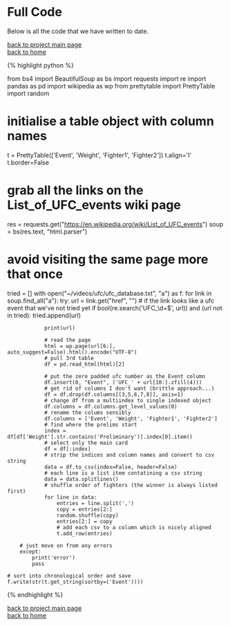 # Full Code
Below is all the code that we have written to date.

[back to project main page](./ufc_database.md)\
[back to home](../index.md)

{% highlight python %}

from bs4 import BeautifulSoup as bs
import requests
import re
import pandas as pd
import wikipedia as wp
from prettytable import PrettyTable
import random

# initialise a table object with column names
t = PrettyTable(['Event', 'Weight', 'Fighter1', 'Fighter2'])
t.align='l'
t.border=False

# grab all the links on the List_of_UFC_events wiki page
res = requests.get("https://en.wikipedia.org/wiki/List_of_UFC_events")
soup = bs(res.text, "html.parser")

# avoid visiting the same page more that once
tried = []
with open("~/videos/ufc/ufc_database.txt", "a") as f:
    for link in soup.find_all("a"):
        try:
            url = link.get("href", "")
            # if the link looks like a ufc event that we've not tried yet
            if bool(re.search('UFC_\d+$', url)) and (url not in tried):
                tried.append(url)

                print(url)

                # read the page
                html = wp.page(url[6:], auto_suggest=False).html().encode("UTF-8")
                # pull 3rd table
                df = pd.read_html(html)[2]

                # put the zero padded ufc number as the Event column
                df.insert(0, "Event", ('UFC_' + url[10:].zfill(4)))
                # get rid of columns I don't want (brittle approach...)
                df = df.drop(df.columns[[3,5,6,7,8]], axis=1)
                # change df from a multiindex to single indexed object
                df.columns = df.columns.get_level_values(0)
                # rename the colums sensibly
                df.columns = ['Event', 'Weight', 'Fighter1', 'Fighter2']
                # find where the prelims start
                index = df[df['Weight'].str.contains('Preliminary')].index[0].item()
                # select only the main card
                df = df[:index]
                # strip the indices and column names and convert to csv string
                data = df.to_csv(index=False, header=False)
                # each line is a list item contatining a csv string
                data = data.splitlines()
                # shuffle order of fighters (the winner is always listed first)
                for line in data:
                    entries = line.split(',')
                    copy = entries[2:]
                    random.shuffle(copy)
                    entries[2:] = copy
                    # add each csv to a column which is nicely aligned
                    t.add_row(entries)

        # just move on from any errors
        except:
            print('error')
            pass

    # sort into chronological order and save
    f.write(str(t.get_string(sortby=('Event'))))
{% endhighlight %}

[back to project main page](./ufc_database.md)\
[back to home](../index.md)

<script src="https://utteranc.es/client.js"
        repo="Matt-A-Bennett/Matt-A-Bennett.github.io"
        issue-term="https://matt-a-bennett.github.io/ufc_database/full_code.html"
        theme="github-light"
        crossorigin="anonymous"
        async>
</script>

